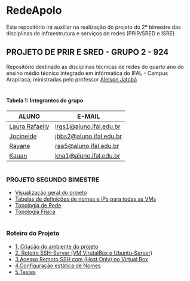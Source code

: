 # RedeApolo

Este repositório irá auxiliar na realização do projeto  do 2º bimestre das disciplinas de infraestrutura e serviços de redes (PRIR/SRED e ISRE)

## PROJETO DE PRIR E SRED - GRUPO 2 - 924

Repositório destinado as disciplinas técnicas de redes do quarto ano do ensino médio técnico integrado em infórmatica do IFAL - Campus Arapiraca, ministradas pelo professor [Alelson Jatobá](https://github.com/alaelson)

# 

#### Tabela 1: Integrantes do grupo
 
|                    ALUNO                          |          E-MAIL          |
|---------------------------------------------------|--------------------------|
|[Laura Rafaelly](https://github.com/laurargs)      | lrgs1@aluno.ifal.edu.br  | 
|[Jocineide](https://github.com/Jocineidebb)        | jbbs2@aluno.ifal.edu.br   | 
|[Rayane](https://github.com/Rayane012)             | raa5@aluno.ifal.edu.br    | 
|[Kauan](https://github.com/kauan0nog)              | kna1@aluno.ifal.edu.br   | 

# 

### PROJETO SEGUNDO BIMESTRE 
- [Visualização geral do projeto](https://github.com/laurargs/RedeApolo/blob/main/RedeApolo-main/RedeApolo-main/Projeto/README.md)
- [Tabelas de definições de nomes e IPs para todas as VMs](https://github.com/laurargs/RedeApolo/blob/main/RedeApolo-main/RedeApolo-main/Tabelas.md)
- [Topologia de Rede](https://github.com/laurargs/RedeApolo/blob/main/RedeApolo-main/RedeApolo-main/Topologia%20de%20Rede.md)
- [Topologia Física](https://github.com/laurargs/RedeApolo/blob/main/RedeApolo-main/RedeApolo-main/Parte%20F%C3%ADsica.md)

#

### Roteiro do Projeto
- [1. Criação do ambiente do projeto](https://github.com/laurargs/RedeApolo/blob/main/RedeApolo-main/RedeApolo-main/1%20-%20cria%C3%A7%C3%A3o%20do%20ambiente.md)
- [2. Roteiro SSH-Server (VM VirutalBox e Ubuntu-Server)](https://github.com/laurargs/RedeApolo/blob/main/RedeApolo-main/RedeApolo-main/2%20-%20Roteiro%20SSH-Server.md)
- [3.Acesso Remoto SSH com (Host Only) no Virtual Box](https://github.com/laurargs/RedeApolo/blob/main/RedeApolo-main/RedeApolo-main/3%20-%20Acesso%20Remoto%20SSH%20com%20(Host%20Only)%20no%20Virtual%20Box.md)
- [4.Configuração estática de Nomes](https://github.com/laurargs/RedeApolo/blob/main/RedeApolo-main/RedeApolo-main/4%20-%20Configura%C3%A7%C3%A3o%20est%C3%A1tica%20de%20Nomes.md)
- [5.Testes]()
#
